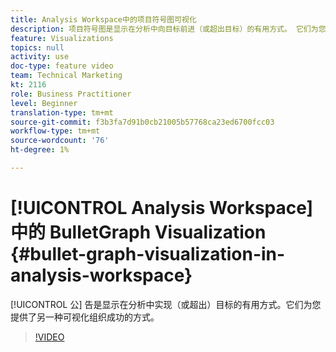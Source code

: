 ```yaml
---
title: Analysis Workspace中的项目符号图可视化
description: 项目符号图是显示在分析中向目标前进（或超出目标）的有用方式。 它们为您提供了另一种可视化组织成功的方式。
feature: Visualizations
topics: null
activity: use
doc-type: feature video
team: Technical Marketing
kt: 2116
role: Business Practitioner
level: Beginner
translation-type: tm+mt
source-git-commit: f3b3fa7d91b0cb21005b57768ca23ed6700fcc03
workflow-type: tm+mt
source-wordcount: '76'
ht-degree: 1%

---
```



# [!UICONTROL Analysis Workspace] 中的  BulletGraph Visualization  {#bullet-graph-visualization-in-analysis-workspace}

[!UICONTROL 公] 告是显示在分析中实现（或超出）目标的有用方式。它们为您提供了另一种可视化组织成功的方式。

>[!VIDEO](https://video.tv.adobe.com/v/23989/?quality=12)
